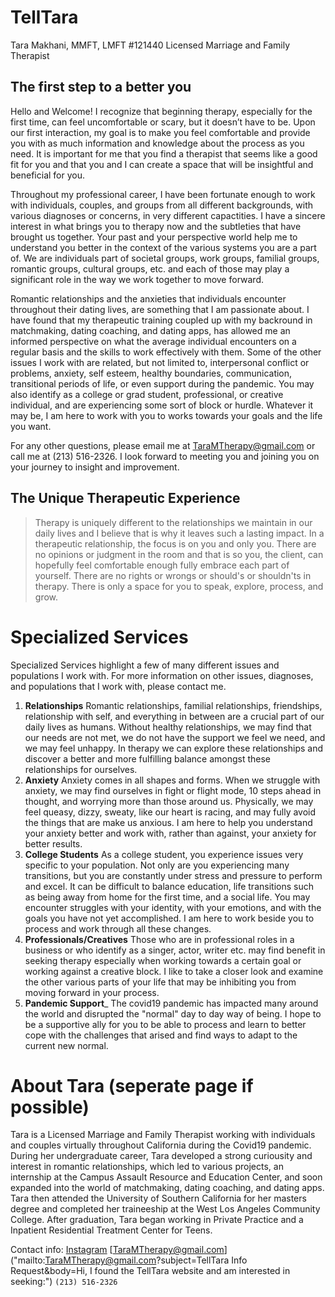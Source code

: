 # TellTara
Tara Makhani, MMFT, LMFT #121440
Licensed Marriage and Family Therapist

## The first step to a better you

Hello and Welcome! I recognize that beginning therapy, especially for the first time, can feel uncomfortable or scary, but it doesn’t have to be. Upon our first interaction, my goal is to make you feel comfortable and provide you with as much information and knowledge about the process as you need. It is important for me that you find a therapist that seems like a good fit for you and that you and I can create a space that will be insightful and beneficial for you. 

Throughout my professional career, I have been fortunate enough to work with individuals, couples, and groups from all different backgrounds, with various diagnoses or concerns, in very different capactities. I have a sincere interest in what brings you to therapy now and the subtleties that have brought us together. Your past and your perspective world help me to understand you better in the context of the various systems you are a part of. We are individuals part of societal groups, work groups, familial groups, romantic groups, cultural groups, etc. and each of those may play a significant role in the way we work together to move forward.

Romantic relationships and the anxieties that individuals encounter throughout their dating lives, are something that I am passionate about. I have found that my therapeutic training coupled up with my backround in matchmaking, dating coaching, and dating apps, has allowed me an informed perspective on what the average individual encounters on a regular basis and the skills to work effectively with them. Some of the other issues I work with are related, but not limited to, interpersonal conflict or problems, anxiety, self esteem, healthy boundaries, communication, transitional periods of life, or even support during the pandemic. You may also identify as a college or grad student, professional, or creative individual, and are experiencing some sort of block or hurdle.  Whatever it may be, I am here to work with you to works towards your goals and the life you want. 

For any other questions, please email me at TaraMTherapy@gmail.com or call me at (213) 516-2326. I look forward to meeting you and joining you on your journey to insight and improvement.

## The Unique Therapeutic Experience

>Therapy is uniquely different to the relationships we maintain in our daily lives and I believe that is why it leaves such a lasting impact. In a therapeutic relationship, the focus is on you and only you. There are no opinions or judgment in the room and that is so you, the client, can hopefully feel comfortable enough fully embrace each part of yourself. There are no rights or wrongs or should's or shouldn'ts in therapy. There is only a space for you to speak, explore, process, and grow.

# Specialized Services

Specialized Services highlight a few of many different issues and populations I work with. For more information on other issues, diagnoses, and populations that I work with, please contact me.

1. __Relationships__ Romantic relationships, familial relationships, friendships, relationship with self, and everything in between are a crucial part of our daily lives as humans. Without healthy relationships, we may find that our needs are not met, we do not have the support we feel we need, and we may feel unhappy. In therapy we can explore these relationships and discover a better and more fulfilling balance amongst these relationships for ourselves.
 2.  __Anxiety__ Anxiety comes in all shapes and forms. When we struggle with anxiety, we may find ourselves  in fight or flight mode, 10 steps ahead in thought, and worrying more than those around us. Physically, we may feel queasy, dizzy, sweaty, like our heart is racing, and may fully avoid the things that are make us anxious. I am here to help you understand your anxiety better and work with, rather than against, your anxiety for better results.
 3. __College Students__ As a college student, you experience issues very specific to your population. Not only are you experiencing many transitions, but you are constantly under stress and pressure to perform and excel. It can be difficult to balance education, life transitions such as being away from home for the first time, and a social life. You may encounter struggles with your identity, with your emotions, and with the goals you have not yet accomplished. I am here to work beside you to process and work through all these changes.
 4. __Professionals/Creatives__ Those who are in professional roles in a business or who identify as a singer, actor, writer etc. may find benefit in seeking therapy especially when working towards a certain goal or working against a creative block. I like to take a closer look and examine the other various parts of your life that may be inhibiting you from moving forward in your process.
 5. __Pandemic Support___ The covid19 pandemic has impacted many around the world and disrupted the "normal" day to day way of being. I hope to be a supportive ally for you to be able to process and learn to better cope with the challenges that arised and find ways to adapt to the current new normal.
 

# About Tara (seperate page if possible)
Tara is a Licensed Marriage and Family Therapist working with individuals and couples virtually throughout California during the Covid19 pandemic. During her undergraduate career, Tara developed a strong curiousity and interest in romantic relationships, which led to various projects, an internship at the Campus Assault Resource and Education Center, and soon expanded into the world of matchmaking, dating coaching, and dating apps. Tara then attended the University of Southern California for her masters degree and completed her traineeship at the West Los Angeles Community College. After graduation, Tara began working in Private Practice and a Inpatient Residential Treatment Center for Teens.  


Contact info:
[Instagram](https://www.instagram.com/taramtherapy/)
[TaraMTherapy@gmail.com]("mailto:TaraMTherapy@gmail.com?subject=TellTara Info Request&body=Hi, I found the TellTara website and am interested in seeking:")
`(213) 516-2326`
